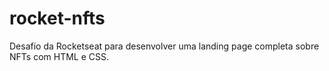# rocket-nfts
 Desafio da Rocketseat para desenvolver uma landing page completa sobre NFTs com HTML e CSS.
